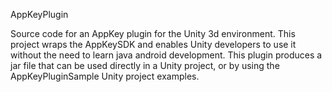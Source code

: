 AppKeyPlugin

Source code for an AppKey plugin for the Unity 3d environment.  This project wraps
the AppKeySDK and enables Unity developers to use it without the need to learn
java android development.  This plugin produces a jar file that can be used directly in
a Unity project, or by using the AppKeyPluginSample Unity project examples.